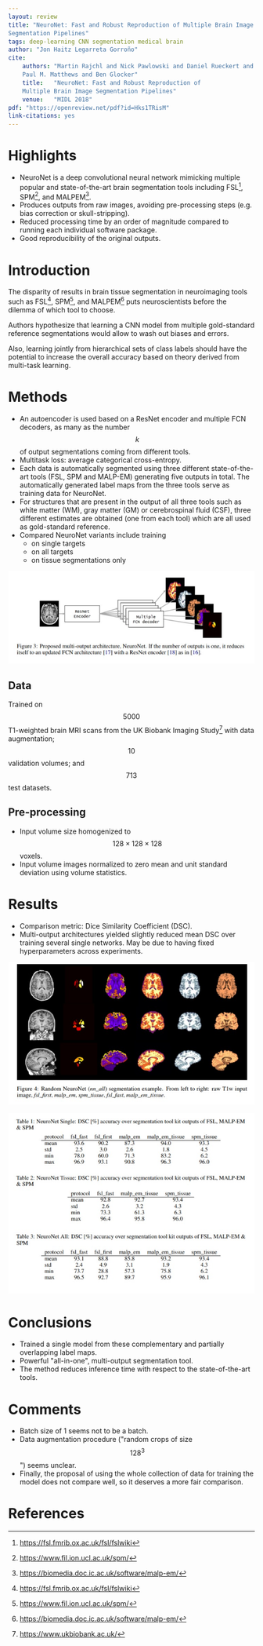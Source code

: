 ```yaml
---
layout: review
title: "NeuroNet: Fast and Robust Reproduction of Multiple Brain Image
Segmentation Pipelines"
tags: deep-learning CNN segmentation medical brain
author: "Jon Haitz Legarreta Gorroño"
cite:
    authors: "Martin Rajchl and Nick Pawlowski and Daniel Rueckert and
    Paul M. Matthews and Ben Glocker"
    title:   "NeuroNet: Fast and Robust Reproduction of
    Multiple Brain Image Segmentation Pipelines"
    venue:   "MIDL 2018"
pdf: "https://openreview.net/pdf?id=Hks1TRisM"
link-citations: yes
---
```



# Highlights

- NeuroNet is a deep convolutional neural network mimicking multiple popular
and state-of-the-art brain segmentation tools including FSL[^1], SPM[^2],
and MALPEM[^3].
- Produces outputs from raw images, avoiding pre-processing steps (e.g. bias
correction or skull-stripping).
- Reduced processing time by an order of magnitude compared to running each
individual software package.
- Good reproducibility of the original outputs.


# Introduction

The disparity of results in brain tissue segmentation in neuroimaging tools
such as FSL[^1], SPM[^2], and MALPEM[^3] puts neuroscientists before
the dilemma of which tool to choose.

Authors hypothesize that learning a CNN model from multiple gold-standard
reference segmentations would allow to wash out biases and errors.

Also, learning jointly from hierarchical sets of class labels should have the
potential to increase the overall accuracy based on theory derived from
multi-task learning.


# Methods

- An autoencoder is used based on a ResNet encoder and multiple FCN decoders,
as many as the number $$k$$ of output segmentations coming from different
tools.
- Multitask loss: average categorical cross-entropy.
- Each data is automatically segmented using three different state-of-the-art
tools (FSL, SPM and MALP-EM) generating five outputs in total. The
automatically generated label maps from the three tools serve as training data
for NeuroNet.
- For structures that are present in the output of all three tools such as
white matter (WM), gray matter (GM) or cerebrospinal fluid (CSF), three
different estimates are obtained (one from each tool) which are all used as
gold-standard reference.
- Compared NeuroNet variants include training
  - on single targets
  - on all targets
  - on tissue segmentations only

![](/article/images/NeuroNet/Architecture.jpg)


## Data

Trained on $$5000$$ T1-weighted brain MRI scans from the UK Biobank Imaging
Study[^4] with data augmentation; $$10$$ validation volumes; and
$$713$$ test datasets.

## Pre-processing

- Input volume size homogenized to $$128 \times 128 \times 128$$ voxels.
- Input volume images normalized to zero mean and unit standard deviation
using volume statistics.


# Results

- Comparison metric: Dice Similarity Coefficient (DSC).
- Multi-output architectures yielded slightly reduced mean DSC over
training several single networks. May be due to having fixed hyperparameters
across experiments.

![](/article/images/NeuroNet/Results_image.jpg)

![](/article/images/NeuroNet/Results_tables.jpg)

# Conclusions

- Trained a single model from these complementary and partially overlapping
label maps.
- Powerful "all-in-one", multi-output segmentation tool.
- The method reduces inference time with respect to the state-of-the-art tools.


# Comments
- Batch size of 1 seems not to be a batch.
- Data augmentation procedure ("random crops of size $$128^3$$") seems
unclear.
- Finally, the proposal of using the whole collection of data for training the
model does not compare well, so it deserves a more fair comparison.


# References
[^1]: https://fsl.fmrib.ox.ac.uk/fsl/fslwiki
[^2]: https://www.fil.ion.ucl.ac.uk/spm/
[^3]: https://biomedia.doc.ic.ac.uk/software/malp-em/
[^4]: https://www.ukbiobank.ac.uk/
